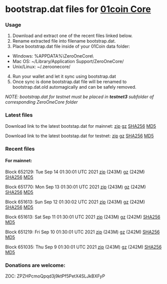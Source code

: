 # bootstrap.dat files for [01coin Core](https://01coin.io)

### Usage

1. Download and extract one of the recent files linked below.
2. Rename extracted file into filename bootstrap.dat.
3. Place bootstrap.dat file inside of your 01Coin data folder:
 - Windows: %APPDATA%\ZeroOneCore\
 - Mac OS: ~/Library/Application Support/ZeroOneCore/
 - Unix/Linux: ~/.zeroonecore/
4. Run your wallet and let it sync using bootstrap.dat
5. Once sync is done bootstrap.dat file will be renamed to bootstrap.dat.old automagically and can be safely removed.

_NOTE: bootstrap.dat for testnet must be placed in **testnet3** subfolder of corresponding ZeroOneCore folder_

### Latest files
Download link to the latest bootstap.dat for mainnet: [zip](https://files.01coin.io/mainnet/bootstrap.dat.zip) [gz](https://files.01coin.io/mainnet/bootstrap.dat.tar.gz) [SHA256](https://files.01coin.io/mainnet/sha256.txt) [MD5](https://files.01coin.io/mainnet/md5.txt)

Download link to the latest bootstap.dat for testnet: [zip](https://files.01coin.io/testnet/bootstrap.dat.zip) [gz](https://files.01coin.io/testnet/bootstrap.dat.tar.gz) [SHA256](https://files.01coin.io/testnet/sha256.txt) [MD5](https://files.01coin.io/testnet/md5.txt)

### Recent files

#### For mainnet:

Block 652129: Tue Sep 14 01:30:01 UTC 2021 [zip](https://files.01coin.io/mainnet/2021-09-14/bootstrap.dat.zip) (243M) [gz](https://files.01coin.io/mainnet/2021-09-14/bootstrap.dat.tar.gz) (242M) [SHA256](https://files.01coin.io/mainnet/2021-09-14/sha256.txt) [MD5](https://files.01coin.io/mainnet/2021-09-14/md5.txt)

Block 651770: Mon Sep 13 01:30:01 UTC 2021 [zip](https://files.01coin.io/mainnet/2021-09-13/bootstrap.dat.zip) (243M) [gz](https://files.01coin.io/mainnet/2021-09-13/bootstrap.dat.tar.gz) (242M) [SHA256](https://files.01coin.io/mainnet/2021-09-13/sha256.txt) [MD5](https://files.01coin.io/mainnet/2021-09-13/md5.txt)

Block 651613: Sun Sep 12 01:30:02 UTC 2021 [zip](https://files.01coin.io/mainnet/2021-09-12/bootstrap.dat.zip) (243M) [gz](https://files.01coin.io/mainnet/2021-09-12/bootstrap.dat.tar.gz) (242M) [SHA256](https://files.01coin.io/mainnet/2021-09-12/sha256.txt) [MD5](https://files.01coin.io/mainnet/2021-09-12/md5.txt)

Block 651613: Sat Sep 11 01:30:01 UTC 2021 [zip](https://files.01coin.io/mainnet/2021-09-11/bootstrap.dat.zip) (243M) [gz](https://files.01coin.io/mainnet/2021-09-11/bootstrap.dat.tar.gz) (242M) [SHA256](https://files.01coin.io/mainnet/2021-09-11/sha256.txt) [MD5](https://files.01coin.io/mainnet/2021-09-11/md5.txt)

Block 651219: Fri Sep 10 01:30:01 UTC 2021 [zip](https://files.01coin.io/mainnet/2021-09-10/bootstrap.dat.zip) (243M) [gz](https://files.01coin.io/mainnet/2021-09-10/bootstrap.dat.tar.gz) (242M) [SHA256](https://files.01coin.io/mainnet/2021-09-10/sha256.txt) [MD5](https://files.01coin.io/mainnet/2021-09-10/md5.txt)

Block 651035: Thu Sep  9 01:30:01 UTC 2021 [zip](https://files.01coin.io/mainnet/2021-09-09/bootstrap.dat.zip) (243M) [gz](https://files.01coin.io/mainnet/2021-09-09/bootstrap.dat.tar.gz) (242M) [SHA256](https://files.01coin.io/mainnet/2021-09-09/sha256.txt) [MD5](https://files.01coin.io/mainnet/2021-09-09/md5.txt)


### Donations are welcome:

ZOC: ZPZHPcmoQpqd3j9ktPf5PetX4SLJkBXFyP
